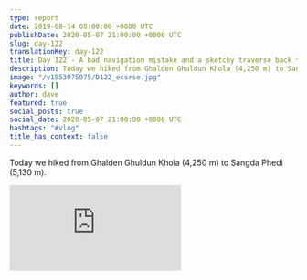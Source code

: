 ```yaml
---
type: report
date: 2019-08-14 00:00:00 +0000 UTC
publishDate: 2020-05-07 21:00:00 +0000 UTC
slug: day-122
translationKey: day-122
title: Day 122 - A bad navigation mistake and a sketchy traverse back to the trail
description: Today we hiked from Ghalden Ghuldun Khola (4,250 m) to Sangda Phedi (5,130 m).
image: "/v1553075075/D122_ecsrse.jpg"
keywords: []
author: dave
featured: true
social_posts: true
social_date: 2020-05-07 21:00:00 +0000 UTC
hashtags: "#vlog"
title_has_context: false
---
```


Today we hiked from Ghalden Ghuldun Khola (4,250 m) to Sangda Phedi (5,130 m).

<iframe class="youtube75" src="https://www.youtube.com/embed/RhbSsEqAHzQ" frameborder="0" allow="accelerometer; autoplay; encrypted-media; gyroscope; picture-in-picture" allowfullscreen></iframe>

